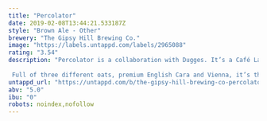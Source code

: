 ```yaml
---
title: "Percolator"
date: 2019-02-08T13:44:21.533187Z
style: "Brown Ale - Other"
brewery: "The Gipsy Hill Brewing Co."
image: "https://labels.untappd.com/labels/2965088"
rating: "3.54"
description: "Percolator is a collaboration with Dugges. It’s a Café Latte of a beer.  Full of three different oats, premium English Cara and Vienna, it’s then been blended with close to a 1000 litres of Volcano’s finest cold brew coffee. It offers smooth, full-bodied mouthfuls of oat milk latte coffee."
untappd_url: "https://untappd.com/b/the-gipsy-hill-brewing-co-percolator/2965088"
abv: "5.0"
ibu: "0"
robots: noindex,nofollow
---
```

